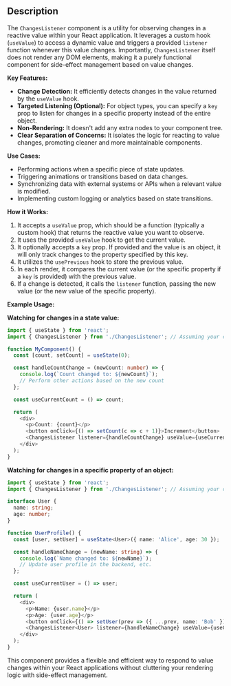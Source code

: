 ## Description

The `ChangesListener` component is a utility for observing changes in a reactive value within your React application. It leverages a custom hook (`useValue`) to access a dynamic value and triggers a provided `listener` function whenever this value changes. Importantly, `ChangesListener` itself does not render any DOM elements, making it a purely functional component for side-effect management based on value changes.

**Key Features:**

*   **Change Detection:** It efficiently detects changes in the value returned by the `useValue` hook.
*   **Targeted Listening (Optional):** For object types, you can specify a `key` prop to listen for changes in a specific property instead of the entire object.
*   **Non-Rendering:** It doesn't add any extra nodes to your component tree.
*   **Clear Separation of Concerns:** It isolates the logic for reacting to value changes, promoting cleaner and more maintainable components.

**Use Cases:**

*   Performing actions when a specific piece of state updates.
*   Triggering animations or transitions based on data changes.
*   Synchronizing data with external systems or APIs when a relevant value is modified.
*   Implementing custom logging or analytics based on state transitions.

**How it Works:**

1.  It accepts a `useValue` prop, which should be a function (typically a custom hook) that returns the reactive value you want to observe.
2.  It uses the provided `useValue` hook to get the current value.
3.  It optionally accepts a `key` prop. If provided and the value is an object, it will only track changes to the property specified by this key.
4.  It utilizes the `usePrevious` hook to store the previous value.
5.  In each render, it compares the current value (or the specific property if a `key` is provided) with the previous value.
6.  If a change is detected, it calls the `listener` function, passing the new value (or the new value of the specific property).

**Example Usage:**

**Watching for changes in a state value:**

 ```typescript jsx
 import { useState } from 'react';
 import { ChangesListener } from './ChangesListener'; // Assuming your component is in this file

 function MyComponent() {
   const [count, setCount] = useState(0);

   const handleCountChange = (newCount: number) => {
     console.log(`Count changed to: ${newCount}`);
     // Perform other actions based on the new count
   };

   const useCurrentCount = () => count;

   return (
     <div>
       <p>Count: {count}</p>
       <button onClick={() => setCount(c => c + 1)}>Increment</button>
       <ChangesListener listener={handleCountChange} useValue={useCurrentCount} />
     </div>
   );
 }
 ```

**Watching for changes in a specific property of an object:**

 ```typescript jsx
 import { useState } from 'react';
 import { ChangesListener } from './ChangesListener'; // Assuming your component is in this file

 interface User {
   name: string;
   age: number;
 }

 function UserProfile() {
   const [user, setUser] = useState<User>({ name: 'Alice', age: 30 });

   const handleNameChange = (newName: string) => {
     console.log(`Name changed to: ${newName}`);
     // Update user profile in the backend, etc.
   };

   const useCurrentUser = () => user;

   return (
     <div>
       <p>Name: {user.name}</p>
       <p>Age: {user.age}</p>
       <button onClick={() => setUser(prev => ({ ...prev, name: 'Bob' }))}>Change Name</button>
       <ChangesListener<User> listener={handleNameChange} useValue={useCurrentUser} key="name" />
     </div>
   );
 }
 ```

This component provides a flexible and efficient way to respond to value changes within your React applications without cluttering your rendering logic with side-effect management.

